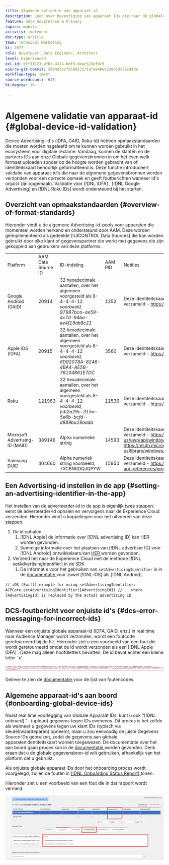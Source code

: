 ```yaml
---
title: Algemene validatie van apparaat-id
description: Leer over bevestiging van apparaat IDs die naar de globale gegevensbronnen voor juiste het formatteren wordt verzonden en over foutenmelding wanneer IDs verkeerd geformatteerd is.
feature: Data Governance & Privacy
topics: mobile
activity: implement
doc-type: article
team: Technical Marketing
kt: 2977
role: Developer, Data Engineer, Architect
level: Experienced
exl-id: 0ff3f123-efb3-4124-bdf9-deac523ef8c9
source-git-commit: 2094d3bcf658913171afa848e4228653c71c41de
workflow-type: tm+mt
source-wordcount: '616'
ht-degree: 1%

---
```


# Algemene validatie van apparaat-id {#global-device-id-validation}

Device Advertising-id&#39;s (iDFA, GAID, Roku-id) hebben opmaakstandaarden die moeten worden nageleefd om te kunnen worden gebruikt in het ecosysteem voor digitale reclame. Vandaag, kunnen de klanten en de partners IDs aan onze Globale gegevensbronnen in om het even welk formaat uploaden zonder op de hoogte worden gebracht van of identiteitskaart behoorlijk geformatteerd is. Deze functie introduceert validatie van apparaat-id&#39;s die naar de algemene gegevensbronnen worden verzonden voor een correcte opmaak en geeft foutberichten wanneer id&#39;s onjuist zijn opgemaakt. Validatie voor [!DNL iDFA] , [!DNL Google Advertising] en [!DNL Roku IDs] wordt ondersteund bij het starten.

## Overzicht van opmaakstandaarden {#overview-of-format-standards}

Hieronder vindt u de algemene Advertising-id-pools voor apparaten die momenteel worden herkend en ondersteund door AAM. Deze worden geïmplementeerd als gedeelde [!UICONTROL Data Sources] die kan worden gebruikt door elke klant of gegevenspartner die werkt met gegevens die zijn gekoppeld aan gebruikers van deze platforms.

<table>
  <tr>
   <td>Platform </td>
   <td>AAM Data Source ID </td>
   <td>ID-indeling </td>
   <td>AAM PID </td>
   <td>Notities </td>
  </tr>
  <tr>
   <td>Google Android (GAID)</td>
   <td>20914</td>
   <td>32 hexadecimale aantallen, over het algemeen voorgesteld als 8-4-4-4-12 <em> voorbeeld, 97987bca-ae59-4c7d-94ba-ee4f19ab8c21 <br/> </em> </td>
   <td>1352</td>
   <td>Deze identiteitskaart moet in een ruwe/onveranderd/onveranderd vormVerwijzing worden verzameld - <a href="https://play.google.com/about/monetization-ads/ads/ad-id/"> https://play.google.com/about/monetization-ads/ads/ad-id/ </a></td>
  </tr>
  <tr>
   <td>Apple iOS (IDFA)</td>
   <td>20915</td>
   <td>32 hexadecimale aantallen, over het algemeen voorgesteld als 8-4-4-4-12 <em> voorbeeld, 6D92078A-8246-4BA4-AE5B-76104861E7DC <br /> </em> </td>
   <td>3560</td>
   <td>Deze identiteitskaart moet in een ruwe/onveranderd/onveranderd vormVerwijzing worden verzameld - <a href="https://support.apple.com/en-us/HT205223"> https://support.apple.com/en-us/HT205223 </a></td>
  </tr>
  <tr>
   <td>Roku</td>
   <td>121963</td>
   <td>32 hexadecimale aantallen, over het algemeen voorgesteld als 8-4-4-4-12 <em> voorbeeld, </em> <em> fcb2a29c-315a-5e6b-bcfd-d889ba19aada </em></td>
   <td>11536</td>
   <td>Deze identiteitskaart moet in een ruwe/onveranderd/onveranderd vormVerwijzing worden verzameld - <a href="https://sdkdocs.roku.com/display/sdkdoc/Roku+Advertising+Framework"> https://sdkdocs.roku.com/display/sdkdoc/Roku+Advertising+Framework </a> </td>
  </tr>
  <tr>
   <td>Microsoft Advertising-ID (MAID)</td>
   <td>389146</td>
   <td>Alpha numerieke string</td>
   <td>14593</td>
   <td>Deze identiteitskaart moet in een onbewerkte/onveranderde vormverwijzing worden verzameld - <a href="https://docs.microsoft.com/en-us/uwp/api/windows.system.userprofile.advertisingmanager.advertisingid"> https://docs.microsoft.com/en-us/uwp/api/windows.system.userprofile.advertisingmanager.advertisingid </a><br/> <a href="https://msdn.microsoft.com/en-us/library/windows/apps/windows.system.userprofile.advertisingmanager.advertisingid.aspx"> https://msdn.microsoft.com/en-us/library/windows/apps/windows.system.userprofile.advertisingmanager.advertisingid.aspx </a></td>
  </tr>
  <tr>
   <td>Samsung DUID</td>
   <td>404660</td>
   <td>Alpha numeriek string voorbeeld, 7XCBNROQJQPYW</td>
   <td>15950</td>
   <td>Deze identiteitskaart moet in een ruwe/onveranderd/onveranderd vormVerwijzing worden verzameld - <a href="https://developer.samsung.com/tv/develop/api-references/samsung-product-api-references/productinfo-api"> https://developer.samsung.com/tv/develop/api-references/samsung-product-api-references/productinfo-api </a> </td>
  </tr>
</table>

## Een Advertising-id instellen in de app {#setting-an-advertising-identifier-in-the-app}

Het instellen van de adverteerder-id in de app is eigenlijk twee stappen: eerst de adverteerder-id ophalen en vervolgens naar de Experience Cloud verzenden. Hieronder vindt u koppelingen voor het uitvoeren van deze stappen.

1. De id ophalen
   1. [!DNL Apple] de informatie over [!DNL advertising ID] kan [ ](https://developer.apple.com/documentation/adsupport/asidentifiermanager) HER worden gevonden.
   1. Sommige informatie over het plaatsen van [!DNL advertiser ID] voor [!DNL Android] ontwikkelaars kan [ HER ](http://android.cn-mirrors.com/google/play-services/id.html) worden gevonden.
1. Verzend het naar de Experience Cloud met de methode [!DNL setAdvertisingIdentifier] in de SDK
   1. De informatie voor het gebruiken van `setAdvertisingIdentifier` is in de [ documentatie ](https://aep-sdks.gitbook.io/docs/using-mobile-extensions/mobile-core/identity/identity-api-reference#set-an-advertising-identifier) voor zowel [!DNL iOS] als [!DNL Android].

`// iOS (Swift) example for using setAdvertisingIdentifier:`
`ACPCore.setAdvertisingIdentifier([AdvertisingId]) // ...where [AdvertisingId] is replaced by the actual advertising ID`

## DCS-foutbericht voor onjuiste id&#39;s  {#dcs-error-messaging-for-incorrect-ids}

Wanneer een onjuiste globale apparaat-id (IDFA, GAID, enz.) in real time naar Audience Manager wordt verzonden, wordt een foutcode geretourneerd bij de hit. Hieronder ziet u een voorbeeld van een fout die wordt geretourneerd omdat de id wordt verzonden als een [!DNL Apple IDFA] . Deze mag alleen hoofdletters bevatten. De id bevat echter een kleine letter &#39;x&#39;.

![ foutenbeeld ](assets/image_4_.png)

Gelieve te zien de [ documentatie ](https://experienceleague.adobe.com/docs/audience-manager/user-guide/api-and-sdk-code/dcs/dcs-api-reference/dcs-error-codes.html?lang=en#api-and-sdk-code) voor de lijst van foutencodes.

## Algemene apparaat-id&#39;s aan boord {#onboarding-global-device-ids}

Naast real time voorlegging van Globale Apparaat IDs, kunt u ook &quot;[!DNL onboard] &quot;- (upload) gegevens tegen IDs eveneens. Dit proces is het zelfde als wanneer u gegevens tegen uw klant IDs (typisch via sleutel/waardeparen) opneemt, maar u zou eenvoudig de juiste Gegevens Source IDs gebruiken, zodat de gegevens aan globale apparatenidentiteitskaart worden toegewezen. De documentatie over het aan boord gaan proces kan in de [ documentatie ](https://experienceleague.adobe.com/docs/audience-manager/user-guide/implementation-integration-guides/sending-audience-data/batch-data-transfer-process/batch-data-transfer-overview.html?lang=en#implementation-integration-guides) worden gevonden. Denk eraan dat u de globale gegevensbron-id wilt gebruiken, afhankelijk van het platform dat u gebruikt.

Als onjuiste globale apparaat IDs door het onboarding proces wordt voorgelegd, zullen de fouten in [[!DNL Onboarding Status Report] ](https://experienceleague.adobe.com/docs/audience-manager/user-guide/reporting/onboarding-status-report.html?lang=en#reporting) tonen.

Hieronder ziet u een voorbeeld van een fout die in dat rapport wordt vermeld:

![ foutenbeeld ](assets/image_5_.png)
